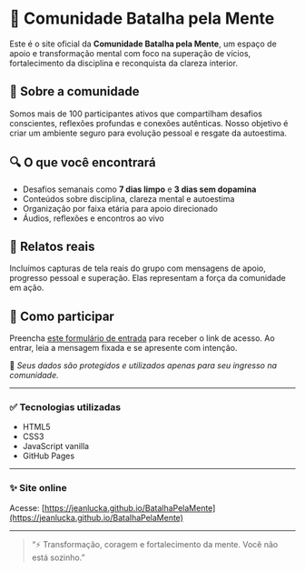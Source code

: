 # 🌟 Comunidade Batalha pela Mente

Este é o site oficial da **Comunidade Batalha pela Mente**, um espaço de apoio e transformação mental com foco na superação de vícios, fortalecimento da disciplina e reconquista da clareza interior.

## 🧠 Sobre a comunidade

Somos mais de 100 participantes ativos que compartilham desafios conscientes, reflexões profundas e conexões autênticas. Nosso objetivo é criar um ambiente seguro para evolução pessoal e resgate da autoestima.

## 🔍 O que você encontrará

- Desafios semanais como **7 dias limpo** e **3 dias sem dopamina**
- Conteúdos sobre disciplina, clareza mental e autoestima
- Organização por faixa etária para apoio direcionado
- Áudios, reflexões e encontros ao vivo

## 📸 Relatos reais

Incluímos capturas de tela reais do grupo com mensagens de apoio, progresso pessoal e superação. Elas representam a força da comunidade em ação.

## 🚀 Como participar

Preencha [este formulário de entrada](https://docs.google.com/forms/d/e/1FAIpQLSc8BESjmYUqHvPfJlYvXDGX8nIg1665grbD2l1Eg0xpL3dr4g/viewform?usp=sharing) para receber o link de acesso. Ao entrar, leia a mensagem fixada e se apresente com intenção.

🔐 *Seus dados são protegidos e utilizados apenas para seu ingresso na comunidade.*

---

### ✅ Tecnologias utilizadas

- HTML5
- CSS3
- JavaScript vanilla
- GitHub Pages

---

### ✨ Site online

Acesse: [https://jeanlucka.github.io/BatalhaPelaMente](https://jeanlucka.github.io/BatalhaPelaMente)

---

> “⚡ Transformação, coragem e fortalecimento da mente. Você não está sozinho.”

